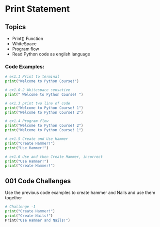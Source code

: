 # Print Statement

## Topics

* Print() Function
* WhiteSpace
* Program flow
* Read Python code as english language


### Code Examples:

```python
# ex1.1 Print to terminal
print("Welcome to Python Course!")
```
```python
# ex1.0.2 Whitespace sensative
print(" Welcome to Python Course! ")
```
```python
# ex1.3 print two line of code
print("Welcome to Python Course! 1")
print("Welcome to Python Course! 2")
```
```python
# ex1.4 Program flow
print("Welcome to Python Course! 2")
print("Welcome to Python Course! 1")
```
```python
# ex1.5 Create and Use Hammer
print("Create Hammer!")
print("Use Hammer!")
```
```python
# ex1.6 Use and then Create Hammer, incorrect
print("Use Hammer!")
print("Create Hammer!")
```

## 001 Code Challenges

Use the previous code examples to create hammer and Nails and use them together

```python
# Challenge -1
print("Create Hammer!")
print("Create Nails!")
Print("Use Hammer and Nails!")

```





